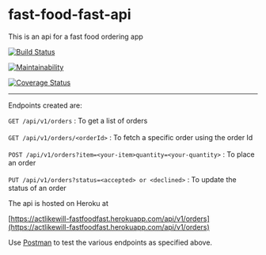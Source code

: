 # fast-food-fast-api
This is an api for a fast food ordering app


[![Build Status](https://travis-ci.com/actlikewill/fast-food-fast.svg?branch=api%2Fv1)](https://travis-ci.com/actlikewill/fast-food-fast)

[![Maintainability](https://api.codeclimate.com/v1/badges/e2cd1d58017013479dbe/maintainability)](https://codeclimate.com/github/actlikewill/fast-food-fast/maintainability)

[![Coverage Status](https://coveralls.io/repos/github/actlikewill/fast-food-fast/badge.svg?branch=api%2Fv1)](https://coveralls.io/github/actlikewill/fast-food-fast?branch=api%2Fv1)

<hr>
 Endpoints created are:
 
 `GET /api/v1/orders` : To get a list of orders<br><br>
 `GET /api/v1/orders/<orderId>` : To fetch a specific order using the order Id<br><br>
 `POST /api/v1/orders?item=<your-item>quantity=<your-quantity>` : To place an order<br><br>
 `PUT /api/v1/orders?status=<accepted> or <declined>` : To update the status of an order
 
 The api is hosted on Heroku at
 
 [https://actlikewill-fastfoodfast.herokuapp.com/api/v1/orders](https://actlikewill-fastfoodfast.herokuapp.com/api/v1/orders)
 
 Use [Postman](https://www.getpostman.com/) to test the various endpoints as specified above.
